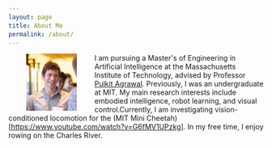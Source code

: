 ```yaml
---
layout: page
title: About Me
permalink: /about/
---
```



<img align="left" width="100" src="/img/profile-img.jpg" style="padding: 0 35px">


I am pursuing a Master's of Engineering in Artificial Intelligence at the Massachusetts Institute of Technology, advised by Professor [Pulkit Agrawal](people.csail.mit.edu/pulkitag/). Previously, I was an undergraduate at MIT. My main research interests include embodied intelligence, robot learning, and visual control.Currently, I am investigating vision-conditioned locomotion for the (MIT Mini Cheetah)[https://www.youtube.com/watch?v=G6fMV1UPzkg]. In my free time, I enjoy rowing on the Charles River.
